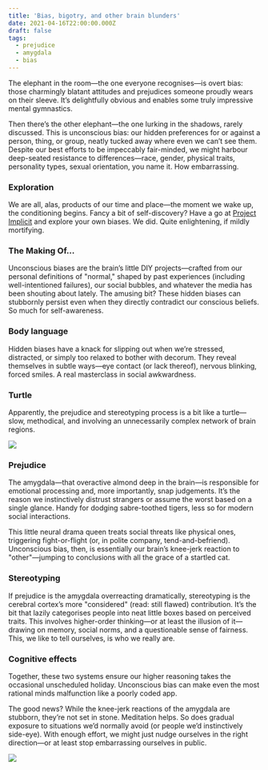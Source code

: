 ```yaml
---
title: 'Bias, bigotry, and other brain blunders'
date: 2021-04-16T22:00:00.000Z
draft: false
tags:
  - prejudice
  - amygdala
  - bias
---
```


The elephant in the room—the one everyone recognises—is overt bias: those charmingly blatant attitudes and prejudices someone proudly wears on their sleeve. It’s delightfully obvious and enables some truly impressive mental gymnastics.

Then there’s the other elephant—the one lurking in the shadows, rarely discussed. This is unconscious bias: our hidden preferences for or against a person, thing, or group, neatly tucked away where even we can’t see them. Despite our best efforts to be impeccably fair-minded, we might harbour deep-seated resistance to differences—race, gender, physical traits, personality types, sexual orientation, you name it. How embarrassing.

### Exploration

We are all, alas, products of our time and place—the moment we wake up, the conditioning begins. Fancy a bit of self-discovery? Have a go at [Project Implicit](https://implicit.harvard.edu/implicit/) and explore your own biases. We did. Quite enlightening, if mildly mortifying.

### The Making Of…

Unconscious biases are the brain’s little DIY projects—crafted from our personal definitions of "normal," shaped by past experiences (including well-intentioned failures), our social bubbles, and whatever the media has been shouting about lately. The amusing bit? These hidden biases can stubbornly persist even when they directly contradict our conscious beliefs. So much for self-awareness.

### Body language

Hidden biases have a knack for slipping out when we’re stressed, distracted, or simply too relaxed to bother with decorum. They reveal themselves in subtle ways—eye contact (or lack thereof), nervous blinking, forced smiles. A real masterclass in social awkwardness.

### Turtle

Apparently, the prejudice and stereotyping process is a bit like a turtle—slow, methodical, and involving an unnecessarily complex network of brain regions.

![](/images/amygdala-connections.png#center)

### Prejudice

The amygdala—that overactive almond deep in the brain—is responsible for emotional processing and, more importantly, snap judgements. It’s the reason we instinctively distrust strangers or assume the worst based on a single glance. Handy for dodging sabre-toothed tigers, less so for modern social interactions.

This little neural drama queen treats social threats like physical ones, triggering fight-or-flight (or, in polite company, tend-and-befriend). Unconscious bias, then, is essentially our brain’s knee-jerk reaction to "other"—jumping to conclusions with all the grace of a startled cat.

### Stereotyping

If prejudice is the amygdala overreacting dramatically, stereotyping is the cerebral cortex’s more "considered" (read: still flawed) contribution. It’s the bit that lazily categorises people into neat little boxes based on perceived traits. This involves higher-order thinking—or at least the illusion of it—drawing on memory, social norms, and a questionable sense of fairness. This, we like to tell ourselves, is who we really are.

### Cognitive effects

Together, these two systems ensure our higher reasoning takes the occasional unscheduled holiday. Unconscious bias can make even the most rational minds malfunction like a poorly coded app.

The good news? While the knee-jerk reactions of the amygdala are stubborn, they’re not set in stone. Meditation helps. So does gradual exposure to situations we’d normally avoid (or people we’d instinctively side-eye). With enough effort, we might just nudge ourselves in the right direction—or at least stop embarrassing ourselves in public.

![](/images/thinking-fast-and-slow.png#center)
